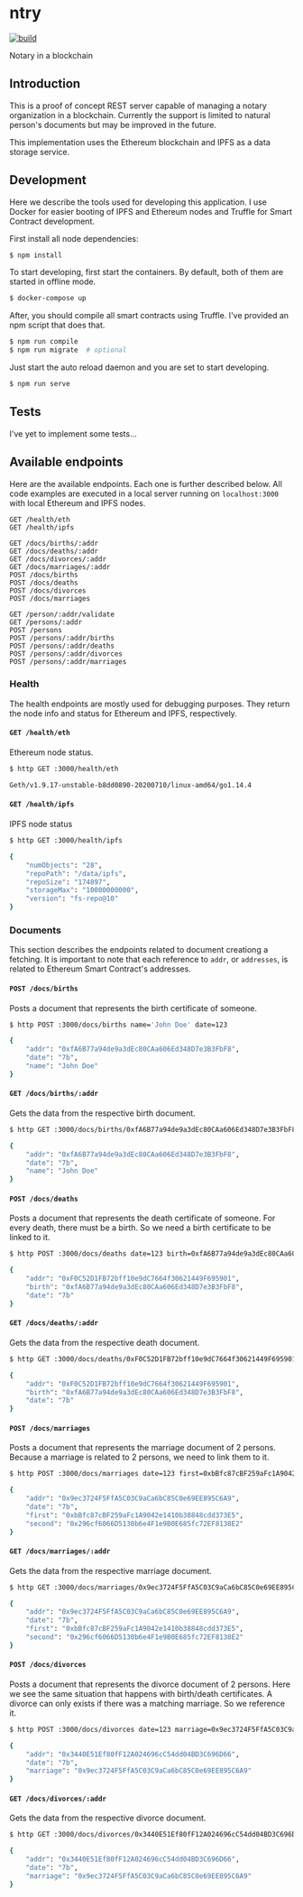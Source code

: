 # ntry

[![build](https://github.com/meyer1994/ntry/actions/workflows/build.yml/badge.svg)](https://github.com/meyer1994/ntry/actions/workflows/build.yml)

Notary in a blockchain

## Introduction
This is a proof of concept REST server capable of managing a notary organization
in a blockchain. Currently the support is limited to natural person's documents
but may be improved in the future.

This implementation uses the Ethereum blockchain and IPFS as a data storage
service.

## Development
Here we describe the tools used for developing this application. I use Docker
for easier booting of IPFS and Ethereum nodes and Truffle for Smart Contract
development.

First install all node dependencies:

```bash
$ npm install
```

To start developing, first start the containers. By default, both of them are
started in offline mode.

```bash
$ docker-compose up
```

After, you should compile all smart contracts using Truffle. I've provided an
npm script that does that.

```bash
$ npm run compile
$ npm run migrate  # optional
```

Just start the auto reload daemon and you are set to start developing.

```bash
$ npm run serve
```

## Tests
I've yet to implement some tests...

## Available endpoints
Here are the available endpoints. Each one is further described below. All code
examples are executed in a local server running on `localhost:3000` with local
Ethereum and IPFS nodes.

```
GET /health/eth
GET /health/ipfs

GET /docs/births/:addr
GET /docs/deaths/:addr
GET /docs/divorces/:addr
GET /docs/marriages/:addr
POST /docs/births
POST /docs/deaths
POST /docs/divorces
POST /docs/marriages

GET /person/:addr/validate
GET /persons/:addr
POST /persons
POST /persons/:addr/births
POST /persons/:addr/deaths
POST /persons/:addr/divorces
POST /persons/:addr/marriages
```

### Health
The health endpoints are mostly used for debugging purposes. They return the
node info and status for Ethereum and IPFS, respectively.

#### `GET /health/eth`
Ethereum node status.

```bash
$ http GET :3000/health/eth

Geth/v1.9.17-unstable-b8dd0890-20200710/linux-amd64/go1.14.4
```

#### `GET /health/ipfs`
IPFS node status

```bash
$ http GET :3000/health/ipfs

{
    "numObjects": "28",
    "repoPath": "/data/ipfs",
    "repoSize": "174897",
    "storageMax": "10000000000",
    "version": "fs-repo@10"
}
```

### Documents
This section describes the endpoints related to document creationg a fetching.
It is important to note that each reference to `addr`, or `addresses`, is
related to Ethereum Smart Contract's addresses.

#### `POST /docs/births`
Posts a document that represents the birth certificate of someone.

```bash
$ http POST :3000/docs/births name='John Doe' date=123

{
    "addr": "0xfA6B77a94de9a3dEc80CAa606Ed348D7e3B3FbF8",
    "date": "7b",
    "name": "John Doe"
}
```

#### `GET /docs/births/:addr`
Gets the data from the respective birth document.

```bash
$ http GET :3000/docs/births/0xfA6B77a94de9a3dEc80CAa606Ed348D7e3B3FbF8

{
    "addr": "0xfA6B77a94de9a3dEc80CAa606Ed348D7e3B3FbF8",
    "date": "7b",
    "name": "John Doe"
}
```

#### `POST /docs/deaths`
Posts a document that represents the death certificate of someone. For every
death, there must be a birth. So we need a birth certificate to be linked to it.

```bash
$ http POST :3000/docs/deaths date=123 birth=0xfA6B77a94de9a3dEc80CAa606Ed348D7e3B3FbF8

{
    "addr": "0xF0C52D1FB72bff10e9dC7664f30621449F695901",
    "birth": "0xfA6B77a94de9a3dEc80CAa606Ed348D7e3B3FbF8",
    "date": "7b"
}
```

#### `GET /docs/deaths/:addr`
Gets the data from the respective death document.

```bash
$ http GET :3000/docs/deaths/0xF0C52D1FB72bff10e9dC7664f30621449F695901

{
    "addr": "0xF0C52D1FB72bff10e9dC7664f30621449F695901",
    "birth": "0xfA6B77a94de9a3dEc80CAa606Ed348D7e3B3FbF8",
    "date": "7b"
}
```

#### `POST /docs/marriages`
Posts a document that represents the marriage document of 2 persons. Because a
marriage is related to 2 persons, we need to link them to it.

```bash
$ http POST :3000/docs/marriages date=123 first=0xbBfc87cBF259aFc1A9042e1410b38848cdd373E5 second=0x296cf6066D5130b6e4F1e9B0E685fc72EF8138E2

{
    "addr": "0x9ec3724F5FfA5C03C9aCa6bC85C0e69EE895C6A9",
    "date": "7b",
    "first": "0xbBfc87cBF259aFc1A9042e1410b38848cdd373E5",
    "second": "0x296cf6066D5130b6e4F1e9B0E685fc72EF8138E2"
}
```

#### `GET /docs/marriages/:addr`
Gets the data from the respective marriage document.

```bash
$ http GET :3000/docs/marriages/0x9ec3724F5FfA5C03C9aCa6bC85C0e69EE895C6A9

{
    "addr": "0x9ec3724F5FfA5C03C9aCa6bC85C0e69EE895C6A9",
    "date": "7b",
    "first": "0xbBfc87cBF259aFc1A9042e1410b38848cdd373E5",
    "second": "0x296cf6066D5130b6e4F1e9B0E685fc72EF8138E2"
}
```

#### `POST /docs/divorces`
Posts a document that represents the divorce document of 2 persons. Here we see
the same situation that happens with birth/death certificates. A divorce can
only exists if there was a matching marriage. So we reference it.

```bash
$ http POST :3000/docs/divorces date=123 marriage=0x9ec3724F5FfA5C03C9aCa6bC85C0e69EE895C6A9

{
    "addr": "0x3440E51Ef80fF12A024696cC54dd04BD3C696D66",
    "date": "7b",
    "marriage": "0x9ec3724F5FfA5C03C9aCa6bC85C0e69EE895C6A9"
}
```

#### `GET /docs/divorces/:addr`
Gets the data from the respective divorce document.

```bash
$ http GET :3000/docs/divorces/0x3440E51Ef80fF12A024696cC54dd04BD3C696D66

{
    "addr": "0x3440E51Ef80fF12A024696cC54dd04BD3C696D66",
    "date": "7b",
    "marriage": "0x9ec3724F5FfA5C03C9aCa6bC85C0e69EE895C6A9"
}
```

